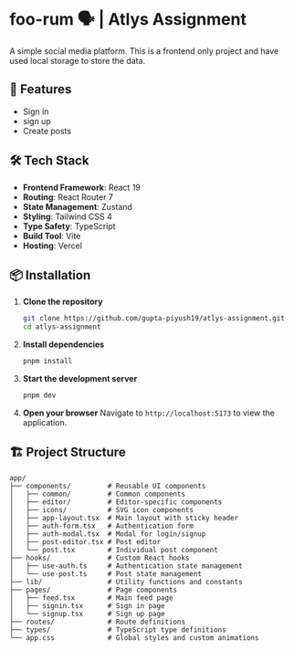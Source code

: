 # foo-rum 🗣️ | Atlys Assignment

A simple social media platform. This is a frontend only project and have used local storage to store the data.

## 🚀 Features

- Sign in
- sign up
- Create posts

## 🛠️ Tech Stack

- **Frontend Framework**: React 19
- **Routing**: React Router 7
- **State Management**: Zustand
- **Styling**: Tailwind CSS 4
- **Type Safety**: TypeScript
- **Build Tool**: Vite
- **Hosting**: Vercel

## 📦 Installation

1. **Clone the repository**

   ```bash
   git clone https://github.com/gupta-piyush19/atlys-assignment.git
   cd atlys-assignment
   ```

2. **Install dependencies**

   ```bash
   pnpm install
   ```

3. **Start the development server**

   ```bash
   pnpm dev
   ```

4. **Open your browser**
   Navigate to `http://localhost:5173` to view the application.

## 🏗️ Project Structure

```
app/
├── components/         # Reusable UI components
│   ├── common/         # Common components
│   ├── editor/         # Editor-specific components
│   ├── icons/          # SVG icon components
│   ├── app-layout.tsx  # Main layout with sticky header
│   ├── auth-form.tsx   # Authentication form
│   ├── auth-modal.tsx  # Modal for login/signup
│   ├── post-editor.tsx # Post editor
│   └── post.tsx        # Individual post component
├── hooks/              # Custom React hooks
│   ├── use-auth.ts     # Authentication state management
│   └── use-post.ts     # Post state management
├── lib/                # Utility functions and constants
├── pages/              # Page components
│   ├── feed.tsx        # Main feed page
│   ├── signin.tsx      # Sign in page
│   └── signup.tsx      # Sign up page
├── routes/             # Route definitions
├── types/              # TypeScript type definitions
└── app.css             # Global styles and custom animations
```
